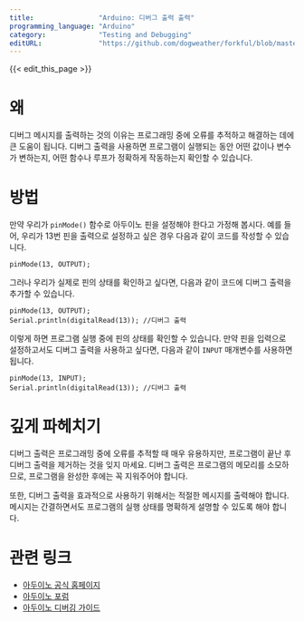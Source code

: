 ```yaml
---
title:                "Arduino: 디버그 출력 출력"
programming_language: "Arduino"
category:             "Testing and Debugging"
editURL:              "https://github.com/dogweather/forkful/blob/master/content/ko/arduino/printing-debug-output.md"
---
```


{{< edit_this_page >}}

# 왜

디버그 메시지를 출력하는 것의 이유는 프로그래밍 중에 오류를 추적하고 해결하는 데에 큰 도움이 됩니다. 디버그 출력을 사용하면 프로그램이 실행되는 동안 어떤 값이나 변수가 변하는지, 어떤 함수나 루프가 정확하게 작동하는지 확인할 수 있습니다.

# 방법

만약 우리가 `pinMode()` 함수로 아두이노 핀을 설정해야 한다고 가정해 봅시다. 예를 들어, 우리가 13번 핀을 출력으로 설정하고 싶은 경우 다음과 같이 코드를 작성할 수 있습니다.

```Arduino
pinMode(13, OUTPUT);

```

그러나 우리가 실제로 핀의 상태를 확인하고 싶다면, 다음과 같이 코드에 디버그 출력을 추가할 수 있습니다.

```Arduino
pinMode(13, OUTPUT);
Serial.println(digitalRead(13)); //디버그 출력
```

이렇게 하면 프로그램 실행 중에 핀의 상태를 확인할 수 있습니다. 만약 핀을 입력으로 설정하고서도 디버그 출력을 사용하고 싶다면, 다음과 같이 `INPUT` 매개변수를 사용하면 됩니다.

```Arduino
pinMode(13, INPUT);
Serial.println(digitalRead(13)); //디버그 출력
```

# 깊게 파헤치기

디버그 출력은 프로그래밍 중에 오류를 추적할 때 매우 유용하지만, 프로그램이 끝난 후 디버그 출력을 제거하는 것을 잊지 마세요. 디버그 출력은 프로그램의 메모리를 소모하므로, 프로그램을 완성한 후에는 꼭 지워주어야 합니다.

또한, 디버그 출력을 효과적으로 사용하기 위해서는 적절한 메시지를 출력해야 합니다. 메시지는 간결하면서도 프로그램의 실행 상태를 명확하게 설명할 수 있도록 해야 합니다.

# 관련 링크

- [아두이노 공식 홈페이지](https://www.arduino.cc/)
- [아두이노 포럼](https://forum.arduino.cc/)
- [아두이노 디버깅 가이드](https://learn.sparkfun.com/tutorials/how-to-debug-your-arduino-project)